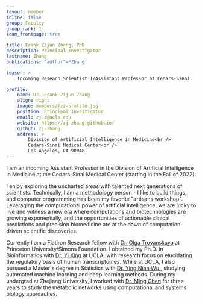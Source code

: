 ```yaml
---
layout: member
inline: false
group: Faculty
group_rank: 1
team_frontpage: true

title: Frank Zijun Zhang, PhD
description: Principal Investigator
lastname: Zhang
publications: 'author^=*Zhang'

teaser: >
    Incoming Reseach Scientist I/Assistant Professor at Cedars-Sinai.

profile:
    name: Dr. Frank Zijun Zhang
    align: right
    image: members/fzz-profile.jpg
    position: Principal Investigator
    email: zj.z@ucla.edu
    website: https://zj-zhang.github.io/
    github: zj-zhang
    address: >
        Division of Artificial Intelligence in Medicine<br />
        Cedars-Sinai Medical Center<br />
        Los Angeles, CA 90048
---
```


I am an incoming Assistant Professor in the Division of Artificial Intelligence in Medicine at the Cedars-Sinai Medical 
Center (starting in the Fall of 2022). 

I enjoy exploring the uncharted areas with talented next generations of scientists. 
Technically, I am a methodology person - I like to build things, and computer programming has been my
favorite "artisans workshop".  Leveraging the computational power of artificial intelligence, we are lucky to live and witness
a new era where computations and biotechnologies are growing exponentially, and the opportunities of actionable clinical 
predictions and precision biomedicine are at the dawn of computation-driven scientific discoveries.

Currently I am a Flatiron Research fellow with <a href="https://function.princeton.edu/" target="_blank">Dr. Olga Troyanskaya</a> 
at Princeton University/Simons Foundation. I obtained my Ph.D. in Bioinformatics with <a href="https://xinglab.org/" target="_blank">Dr. Yi Xing</a> at UCLA, 
with research focus on elucidating the regulatory basis of human transcriptomes. 
While at UCLA, I also pursued a Master's degree in Statistics with <a href="http://www.stat.ucla.edu/~ywu/"> Dr. Ying Nian Wu </a>, studying automated machine learning and deep learning methods. 
During my undergrad at Zhejiang University, I worked with <a href="http://bis.zju.edu.cn/" target="_blank">Dr. Ming Chen</a> for three years to study the metabolic networks using computational and systems biology approaches. 
